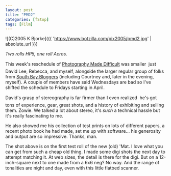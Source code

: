 ```yaml
---
layout: post
title: "PMD2"
categories: [fStop]
tags: [Film]
---
```



![(C)2005 K Bjorke]({{ 'https://www.botzilla.com/pix2005/pmd2.jpg' | absolute_url }})


<i>Two rolls HP5, one roll Acros.</i>

This week's reschedule of <a href="http://photo.meetup.com/339/">Photography Made Difficult</a> was smaller &#151; just David Lee, Rebecca, and myself, alongside the larger regular group of folks from <a href="http://blog.meetup.com/4/">South Bay Bloggers</a> (including Courtney and, later in the evening, myself). A couple of members have said Wednesdays are bad so I've shifted the schedule to Fridays starting in April.

<!--more-->
David's grasp of stereography is far firmer than I even realized &#151; he's got tons of experience, gear, great shots, and a history of exhibiting and selling them. Zowie. We talked a lot about stereo, it's <i>such</i> a technical hassle but it's really fascinating to me.

He also showed me his collection of test prints on lots of different papers, a recent photo book he had made, set me up with software... his generosity and output are so impressive. Thanks, man.

The shot above is on the first test roll of the new (old) 'Mat. I love what you can get from such a cheap old thing. I made some digi shots the next day to attempt matching it. At web sizes, the detail is there for the digi. But on a 12-inch-square next to one made from a 6x6 neg? No way. And the range of tonalities are night and day, even with this little flatbed scanner.


